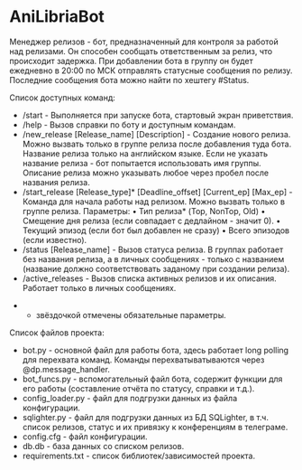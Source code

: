 # AniLibriaBot
Менеджер релизов - бот, предназначенный для контроля за работой над релизами. Он способен сообщать ответственным за релиз, что происходит задержка.
При добавлении бота в группу он будет ежедневно в 20:00 по МСК отправлять статусные сообщения по релизу. Последние сообщения бота можно найти по хештегу #Status.

Список доступных команд:
- /start - Выполняется при запуске бота, стартовый экран приветствия.
- /help - Вызов справки по боту и доступным командам.
- /new_release [Release_name] [Description] - Создание нового релиза. Можно вызвать только в группе релиза после добавления туда бота. Название релиза только на английском языке. Если не указать название релиза - бот попытается использовать имя группы. Описание релиза можно указывать любое через пробел после названия релиза.
- /start_release [Release_type]* [Deadline_offset] [Current_ep] [Max_ep] - Команда для начала работы над релизом. Можно вызвать только в группе релиза.
Параметры:
• Тип релиза* (Top, NonTop, Old)
• Смещение дня релиза (если совпадает с дедлайном - значит 0).
• Текущий эпизод (если бот был добавлен не сразу)
• Всего эпизодов (если известно).
- /status [Release_name] - Вызов статуса релиза. В группах работает без названия релиза, а в личных сообщениях - только с названием (название должно соответствовать заданому при создании релиза).
- /active_releases - Вызов списка активных релизов и их описания. Работает только в личных сообщениях.

* - звёздочкой отмечены обязательные параметры.

Список файлов проекта:
- bot.py - основной файл для работы бота, здесь работает long polling для перехвата команд. Команды перехватыватываются через @dp.message_handler.
- bot_funcs.py - вспомогательный файл бота, содержит функции для его работы (составление отчёта по статусу, справки и т.д.).
- config_loader.py - файл для подгрузки данных из файла конфигурации.
- sqlighter.py - файл для подгрузки данных из БД SQLighter, в т.ч. список релизов, статус и их привязку к конференциям в телеграме.
- config.cfg - файл конфигурации.
- db.db - база данных со списком релизов.
- requirements.txt - список библиотек/зависимостей проекта.
